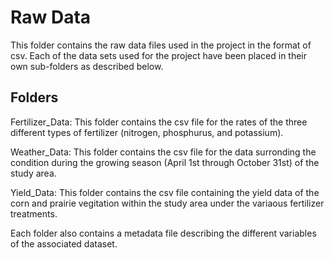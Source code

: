 # Raw Data
This folder contains the raw data files used in the project in the format of csv. Each of the data sets used for the project have been placed in their own sub-folders as described below.

## Folders

Fertilizer_Data: This folder contains the csv file for the rates of the three different types of fertilizer (nitrogen, phosphurus, and potassium).

Weather_Data: This folder contains the csv file for the data surronding the condition during the growing season (April 1st through October 31st) of the study area. 

Yield_Data: This folder contains the csv file containing the yield data of the corn and prairie vegitation within the study area under the variaous fertilizer treatments. 

Each folder also contains a metadata file describing the different variables of the associated dataset.
